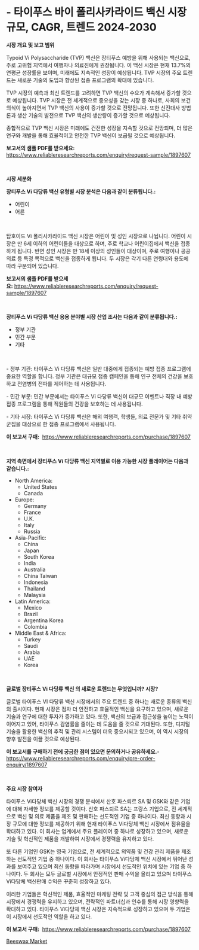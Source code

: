 <p><h1>- 타이푸스 바이 폴리사카라이드 백신 시장 규모, CAGR, 트렌드 2024-2030</h1></p><p><strong>시장 개요 및 보고 범위</strong></p>
<p><p>Typoid Vi Polysaccharide (TVP) 백신은 장티푸스 예방을 위해 사용되는 백신으로, 주로 고위험 지역에서 여행자나 의료진에게 권장됩니다. 이 백신 시장은 현재 13.7%의 연평균 성장률을 보이며, 미래에도 지속적인 성장이 예상됩니다. TVP 시장의 주요 트렌드는 새로운 기술의 도입과 향상된 접종 프로그램의 확대에 있습니다.</p><p>TVP 시장의 예측과 최신 트렌드를 고려하면 TVP 백신의 수요가 계속해서 증가할 것으로 예상됩니다. TVP 시장은 전 세계적으로 중요성을 갖는 시장 중 하나로, 사회의 보건의식이 높아지면서 TVP 백신의 사용이 증가할 것으로 전망됩니다. 또한 신진대사 방법론과 생산 기술의 발전으로 TVP 백신의 생산량이 증가할 것으로 예상됩니다.</p><p>종합적으로 TVP 백신 시장은 미래에도 건전한 성장을 지속할 것으로 전망되며, 더 많은 연구와 개발을 통해 효율적이고 안전한 TVP 백신이 보급될 것으로 예상됩니다.</p></p>
<p><strong>보고서의 샘플 PDF를 받으세요:</strong> <a href="https://www.reliableresearchreports.com/enquiry/request-sample/1897607">https://www.reliableresearchreports.com/enquiry/request-sample/1897607</a></p>
<p>&nbsp;</p>
<p><strong>시장 세분화</strong></p>
<p><strong>장티푸스 Vi 다당류 백신 유형별 시장 분석은 다음과 같이 분류됩니다.:</strong></p>
<p><ul><li>어린이</li><li>어른</li></ul></p>
<p>&nbsp;</p>
<p><p>탑호이드 Vi 폴리사카라이드 백신 시장은 어린이 및 성인 시장으로 나뉩니다. 어린이 시장은 만 6세 이하의 어린이들을 대상으로 하며, 주로 학교나 어린이집에서 백신을 접종하게 됩니다. 반면 성인 시장은 만 18세 이상의 성인들이 대상이며, 주로 여행이나 공공의료 등 특정 목적으로 백신을 접종하게 됩니다. 두 시장은 각기 다른 연령대와 용도에 따라 구분되어 있습니다.</p></p>
<p><strong>보고서의 샘플 PDF를 받으세요:</strong>&nbsp;<a href="https://www.reliableresearchreports.com/enquiry/request-sample/1897607">https://www.reliableresearchreports.com/enquiry/request-sample/1897607</a></p>
<p>&nbsp;</p>
<p><strong> 장티푸스 Vi 다당류 백신 응용 분야별 시장 산업 조사는 다음과 같이 분류됩니다.:</strong></p>
<p><ul><li>정부 기관</li><li>민간 부문</li><li>기타</li></ul></p>
<p>&nbsp;</p>
<p><p>- 정부 기관: 타이푸스 Vi 다당류 백신은 일반 대중에게 접종되는 예방 접종 프로그램에 중요한 역할을 합니다. 정부 기관은 대규모 접종 캠페인을 통해 인구 전체의 건강을 보호하고 전염병의 전파를 제어하는 데 사용됩니다.</p><p>- 민간 부문: 민간 부문에서는 타이푸스 Vi 다당류 백신이 대규모 이벤트나 직장 내 예방 접종 프로그램을 통해 직원들의 건강을 보호하는 데 사용됩니다.</p><p>- 기타 시장: 타이푸스 Vi 다당류 백신은 해외 여행객, 학생들, 의료 전문가 및 기타 취약 군집을 대상으로 한 접종 프로그램에서 사용됩니다.</p></p>
<p><strong>이 보고서 구매:</strong>&nbsp; <a href="https://www.reliableresearchreports.com/purchase/1897607">https://www.reliableresearchreports.com/purchase/1897607</a></p>
<p>&nbsp;</p>
<p><strong>지역 측면에서 장티푸스 Vi 다당류 백신 지역별로 이용 가능한 시장 플레이어는 다음과 같습니다.:</strong></p>
<p><ul>
    <li>
        North America:
        <ul>
            <li>United States</li>
            <li>Canada</li>
        </ul>
    </li>
    <li>
        Europe:
        <ul>
            <li>Germany</li>
            <li>France</li>
            <li>U.K.</li>
            <li>Italy</li>
            <li>Russia</li>
        </ul>
    </li>
    <li>
        Asia-Pacific:
        <ul>
            <li>China</li>
            <li>Japan</li>
            <li>South Korea</li>
            <li>India</li>
            <li>Australia</li>
            <li>China Taiwan</li>
            <li>Indonesia</li>
            <li>Thailand</li>
            <li>Malaysia</li>
        </ul>
    </li>
    <li>
        Latin America:
        <ul>
            <li>Mexico</li>
            <li>Brazil</li>
            <li>Argentina Korea</li>
            <li>Colombia</li>
        </ul>
    </li>
    <li>
        Middle East & Africa:
        <ul>
            <li>Turkey</li>
            <li>Saudi</li>
            <li>Arabia</li>
            <li>UAE</li>
            <li>Korea</li>
        </ul>
    </li>
    </ul></p>
<p>&nbsp;</p>
<p><strong>글로벌 장티푸스 Vi 다당류 백신 의 새로운 트렌드는 무엇입니까? 시장?</strong></p>
<p><p>글로벌 타이푸스 VI 다당류 백신 시장에서의 주요 트렌드 중 하나는 새로운 종류의 백신의 출시이다. 현재 시장은 점차 더 안전하고 효율적인 백신을 요구하고 있으며, 새로운 기술과 연구에 대한 투자가 증가하고 있다. 또한, 백신의 보급과 접근성을 높이는 노력이 이어지고 있어, 타이푸스 감염률을 줄이는 데 도움을 줄 것으로 기대된다. 또한, 디지털 기술을 활용한 백신의 추적 및 관리 시스템이 더욱 중요시되고 있으며, 이 역시 시장의 향후 발전을 이끌 것으로 예상된다.</p></p>
<p><strong>이 보고서를 구매하기 전에 궁금한 점이 있으면 문의하거나 공유하세요.</strong>- <a href="https://www.reliableresearchreports.com/enquiry/pre-order-enquiry/1897607">https://www.reliableresearchreports.com/enquiry/pre-order-enquiry/1897607</a></p>
<p>&nbsp;</p>
<p><strong>주요 시장 참여자</strong></p>
<p><p>타이푸스 Vi다당체 백신 시장의 경쟁 분석에서 산호 파스퇴르 SA 및 GSK와 같은 기업에 대해 자세한 정보를 제공할 것이다. 산호 파스퇴르 SA는 프랑스 기업으로, 전 세계적으로 백신 및 의료 제품을 제조 및 판매하는 선도적인 기업 중 하나이다. 최신 동향과 시장 규모에 대한 정보를 제공하기 위해 현재 타이푸스 Vi다당체 백신 시장에서 점유율을 확대하고 있다. 이 회사는 업계에서 주요 플레이어 중 하나로 성장하고 있으며, 새로운 기술 및 혁신적인 제품을 개발하여 시장에서 경쟁력을 유지하고 있다.</p><p>또 다른 기업인 GSK는 영국 기업으로, 전 세계적으로 의약품 및 건강 관리 제품을 제조하는 선도적인 기업 중 하나이다. 이 회사는 타이푸스 Vi다당체 백신 시장에서 뛰어난 성과를 보여주고 있으며 최신 동향을 따라가며 시장에서 선도적인 위치에 있는 기업 중 하나이다. 두 회사는 모두 글로벌 시장에서 안정적인 판매 수익을 올리고 있으며 타이푸스 Vi다당체 백신판매 수익은 꾸준히 성장하고 있다.</p><p>이러한 기업들은 혁신적인 제품, 효율적인 마케팅 전략 및 고객 중심의 접근 방식을 통해 시장에서 경쟁력을 유지하고 있으며, 전략적인 파트너십과 인수를 통해 시장 영향력을 확대하고 있다. 타이푸스 Vi다당체 백신 시장은 지속적으로 성장하고 있으며 두 기업은 이 시장에서 선도적인 역할을 하고 있다.</p></p>
<p><strong>이 보고서 구매:</strong>&nbsp;&nbsp;<a href="https://www.reliableresearchreports.com/purchase/1897607">https://www.reliableresearchreports.com/purchase/1897607</a></p>
<p><p><a href="https://github.com/Glendatilghmankmgz0rbhwpy/Market-Research-Report-List-1/blob/main/beeswax-market.md">Beeswax Market</a></p></p>
